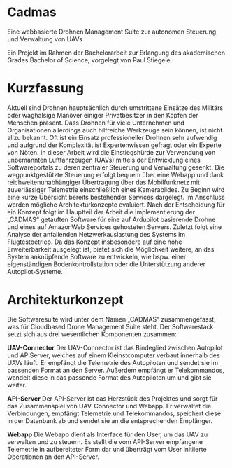 # Cadmas
Eine webbasierte Drohnen Management Suite zur autonomen Steuerung und Verwaltung von UAVs

Ein Projekt im Rahmen der Bachelorarbeit zur Erlangung des akademischen Grades Bachelor of Science, vorgelegt von Paul Stiegele.

# Kurzfassung
Aktuell sind Drohnen hauptsächlich durch umstrittene Einsätze des Militärs oder waghalsige
Manöver einiger Privatbesitzer in den Köpfen der Menschen präsent. Dass Drohnen für viele
Unternehmen und Organisationen allerdings auch hilfreiche Werkzeuge sein können, ist nicht
allzu bekannt. Oft ist ein Einsatz professioneller Drohnen sehr aufwendig und aufgrund der
Komplexität ist Expertenwissen gefragt oder ein Experte von Nöten.
In dieser Arbeit wird die Einstiegshürde zur Verwendung von unbemannten Luftfahrzeugen
(UAVs) mittels der Entwicklung eines Softwareportals zu deren zentraler Steuerung und
Verwaltung gesenkt. Die wegpunktgestützte Steuerung erfolgt bequem über eine Webapp
und dank reichweitenunabhängiger Übertragung über das Mobilfunknetz mit zuverlässiger
Telemetrie einschließlich eines Kamerabildes.
Zu Beginn wird eine kurze Übersicht bereits bestehender Services dargelegt. Im Anschluss
werden mögliche Architekturkonzepte evaluiert. Nach der Entscheidung für ein Konzept folgt
im Hauptteil der Arbeit die Implementierung der „CADMAS“ getauften Software für eine auf
Ardupilot basierende Drohne und eines auf AmazonWeb Services gehosteten Servers. Zuletzt
folgt eine Analyse der anfallenden Netzwerkauslastung des Systems im Flugtestbetrieb.
Da das Konzept insbesondere auf eine hohe Erweiterbarkeit ausgelegt ist, bietet sich die
Möglichkeit weitere, an das System anknüpfende Software zu entwickeln, wie bspw. einer
eigenständigen Bodenkontrollstation oder die Unterstützung anderer Autopilot-Systeme.

# Architekturkonzept

Die Softwaresuite wird unter dem Namen „CADMAS“ zusammengefasst, was für Cloudbased
Drone Management Suite steht. Der Softwarestack setzt sich aus drei wesentlichen Komponenten
zusammen:

**UAV-Connector** Der UAV-Connector ist das Bindeglied zwischen Autopilot und APIServer,
welches auf einem Kleinstcomputer verbaut innerhalb des UAVs läuft. Er empfängt
die Telemetrie des Autopiloten und sendet sie im passenden Format an den Server. Außerdem
empfängt er Telekommandos, wandelt diese in das passende Format des Autopiloten
um und gibt sie weiter.

**API-Server** Der API-Server ist das Herzstück des Projektes und sorgt für das Zusammenspiel
von UAV-Connector und Webapp. Er verwaltet die Verbindungen, empfängt Telemetrie
und Telekommandos, speichert diese in der Datenbank ab und sendet sie an die entsprechenden
Empfänger.

**Webapp** Die Webapp dient als Interface für den User, um das UAV zu verwalten und zu
steuern. Es stellt die vom API-Server empfangene Telemetrie in aufbereiteter Form dar und
überträgt vom User initiierte Operationen an den API-Server.
